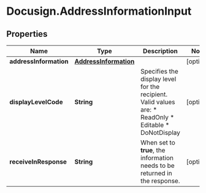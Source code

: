 # Docusign.AddressInformationInput

## Properties
Name | Type | Description | Notes
------------ | ------------- | ------------- | -------------
**addressInformation** | [**AddressInformation**](AddressInformation.md) |  | [optional] 
**displayLevelCode** | **String** | Specifies the display level for the recipient.  Valid values are:   * ReadOnly * Editable * DoNotDisplay | [optional] 
**receiveInResponse** | **String** | When set to **true**, the information needs to be returned in the response. | [optional] 


